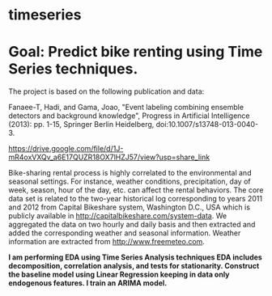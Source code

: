 # timeseries
# Goal: Predict bike renting using Time Series techniques.

The project is based on the following publication and data:

Fanaee-T, Hadi, and Gama, Joao, "Event labeling combining ensemble detectors and background knowledge", Progress in Artificial Intelligence (2013): pp. 1-15, Springer Berlin Heidelberg, doi:10.1007/s13748-013-0040-3.

https://drive.google.com/file/d/1J-mR4oxVXQv_a6E17QUZR18OX7lHZJ57/view?usp=share_link

Bike-sharing rental process is highly correlated to the environmental and seasonal settings. For instance, weather conditions, precipitation, day of week, season, hour of the day, etc. can affect the rental behaviors. The core data set is related to
the two-year historical log corresponding to years 2011 and 2012 from Capital Bikeshare system, Washington D.C., USA which is publicly available in http://capitalbikeshare.com/system-data. We aggregated the data on two hourly and daily basis and then extracted and added the corresponding weather and seasonal information. Weather information are extracted from http://www.freemeteo.com.


**I am performing EDA using Time Series Analysis techniques EDA includes decomposition, correlation analysis, and tests for stationarity.
Construct the baseline model using Linear Regression keeping in data only endogenous features.
I train an ARIMA model.**

